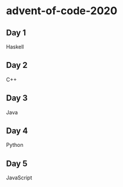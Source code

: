 # advent-of-code-2020

## Day 1
Haskell

## Day 2
C++

## Day 3
Java

## Day 4
Python

## Day 5
JavaScript
